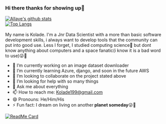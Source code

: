 ### Hi there thanks for showing up👋


[![Allaye's github stats](https://github-readme-stats.vercel.app/api?username=allaye&show_icons=true&theme=vue-dark)](https://github.com/allaye/github-readme-stats&count_private=true)
</br>
[![Top Langs](https://github-readme-stats.vercel.app/api/top-langs/?username=allaye&show_icons=true&theme=vue-dark)](https://github.com/allaye/github-readme-stats)
</br>
</br>
My name is Kolade. I'm a Jnr Data Scientist with a more than basic software development skills, i always want to develop tools that the community can put into good use. Less I forget, I studied computing science🤭 but dont know anything about computers and a space fanatic(i know it is a bad word to use)😜🚀
- 🔭 I’m currently working on an image dataset downloader
- 🌱 I’m currently learning Azure, django, and soon in the future AWS
- 👯 I’m looking to collaborate on the project stated above
- 🤔 I’m looking for help with so many things
- 💬 Ask me about everything 
- 📫 How to reach me: Kolade199@gmail.com
- 😄 Pronouns: He/Him/His
- ⚡ Fun fact: I dream on living on another<b> planet someday</b>😜🚀


[![ReadMe Card](https://github-readme-stats.vercel.app/api/pin/?username=allaye&repo=Avirs-Final-Year-Project)](https://github.com/Allaye/Avirs-Final-Year-Project)

